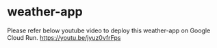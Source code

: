# weather-app

Please refer below youtube video to deploy this weather-app on Google Cloud Run.
https://youtu.be/jyuz0vfrFps
